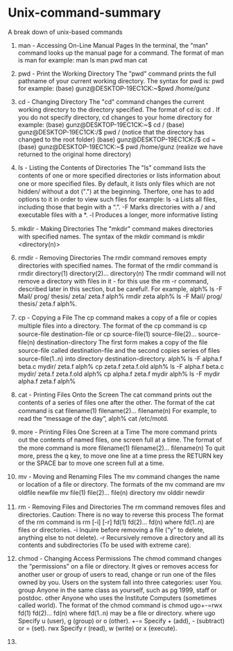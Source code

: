 # Unix-command-summary
A break down of unix-based commands

1. man - Accessing On-Line Manual Pages
In the terminal, the "man" command looks up the manual page for a command. The format of man is man <commandname> for example:		man ls		man pwd		man cat
  
2. pwd - Print the Working Directory
The "pwd" command prints the full pathname of your current working directory. The syntax for pwd is:
pwd for example:
(base) gunz@DESKTOP-19EC1CK:~$pwd
/home/gunz

3. cd - Changing Directory
The "cd" command changes the current working directory to the directory speciﬁed. The format of cd is:
cd <directorypath>. If you do not specify directory, cd changes to your home directory for example:	(base) gunz@DESKTOP-19EC1CK:~$ cd /	(base) gunz@DESKTOP-19EC1CK:/$ pwd 	/  (notice that the directory has changed to the root folder)	(base) gunz@DESKTOP-19EC1CK:/$ cd ~ 	(base) gunz@DESKTOP-19EC1CK:~$ pwd 	/home/gunz (realize we have returned to the original home directory)

4. ls - Listing the Contents of Directories
The "ls" command lists the contents of one or more speciﬁed directories or lists information about one or more speciﬁed ﬁles. By default, it lists only files which are not hidden/ without a dot (".") at the beginning. Therfore, one has to add options to it in order to view such files for example:
	ls -a Lists all ﬁles, including those that begin with a “.”.
		 -F Marks directories with a / and executable ﬁles with a *. 
		 -l Produces a longer, more informative listing
		 
5.  mkdir - Making Directories
The "mkdir" command makes directories with speciﬁed names. The syntax of the mkdir command is mkdir <directory1> <directory2> <directory(n)> 
	
6. rmdir - Removing Directories
The rmdir command removes empty directories with speciﬁed names. The format of the rmdir command is rmdir directory(1) directory(2)... directory(n) The rmdir command will not remove a directory with ﬁles in it - for this use the rm -r command, described later in this section, but be careful!. For example, alph% ls -F Mail/ prog/ thesis/ zeta/ zeta.f alph% rmdir zeta alph% ls -F Mail/ prog/ thesis/ zeta.f alph%.

7. cp - Copying a File
The cp command makes a copy of a ﬁle or copies multiple ﬁles into a directory. The format of the cp command is cp source-ﬁle destination-ﬁle or cp source-ﬁle(1) source-ﬁle(2)... source-ﬁle(n) destination-directory The ﬁrst form makes a copy of the ﬁle source-ﬁle called destination-ﬁle and the second copies series of ﬁles source-ﬁle(1..n) into directory destination-directory. alph% ls -F alpha.f beta.c mydir/ zeta.f alph% cp zeta.f zeta.f.old alph% ls -F alpha.f beta.c mydir/ zeta.f zeta.f.old alph% cp alpha.f zeta.f mydir alph% ls -F mydir alpha.f zeta.f alph%

8. cat - Printing Files Onto the Screen
The cat command prints out the contents of a series of ﬁles one after the other. The format of the cat command is cat ﬁlename(1) ﬁlename(2)... ﬁlename(n) For example, to read the “message of the day”, alph% cat /etc/motd.

9. more - Printing Files One Screen at a Time
The more command prints out the contents of named ﬁles, one screen full at a time. The format of the more command is more ﬁlename(1) ﬁlename(2)... ﬁlename(n) To quit more, press the q key, to move one line at a time press the RETURN key or the SPACE bar to move one screen full at a time.

10. mv - Moving and Renaming Files
The mv command changes the name or location of a ﬁle or directory. The formats of the mv command are mv oldﬁle newﬁle mv ﬁle(1) ﬁle(2)... ﬁle(n) directory mv olddir newdir 

11.  rm - Removing Files and Directories
The rm command removes ﬁles and directories. Caution: There is no way to reverse this process  The format of the rm command is 
rm [-i] [-r] fd(1) fd(2)... fd(n)
where fd(1..n) are ﬁles or directories.
-i Inquire before removing a ﬁle (“y” to delete, anything else to not delete). -r Recursively remove a directory and all its contents and subdirectories (To be used with extreme care).

12. chmod - Changing Access Permissions
The chmod command changes the “permissions” on a ﬁle or directory. It gives or removes access for another user or group of users to read, change or run one of the ﬁles owned by you. Users on the system fall into three categories:
user You. group Anyone in the same class as yourself, such as pg 1999, staﬀ or postdoc. other Anyone who uses the Institute Computers (sometimes called world).
The format of the chmod command is chmod ugo+-=rwx fd(1) fd(2)... fd(n) where fd(1..n) may be a ﬁle or directory. where
ugo Specify u (user), g (group) or o (other). +-= Specify + (add), - (subtract) or = (set). rwx Specify r (read), w (write) or x (execute).

13. 


